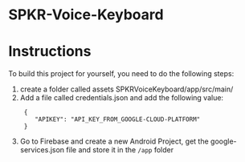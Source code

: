 # SPKR-Voice-Keyboard

# Instructions
To build this project for yourself, you need to do the following steps:
1. create a folder called assets SPKRVoiceKeyboard/app/src/main/
2. Add a file called credentials.json and add the following value:
   ```
    {
       "APIKEY": "API_KEY_FROM_GOOGLE-CLOUD-PLATFORM"
    }
    ```
3. Go to Firebase and create a new Android Project, get the google-services.json file and store it in the `/app` folder